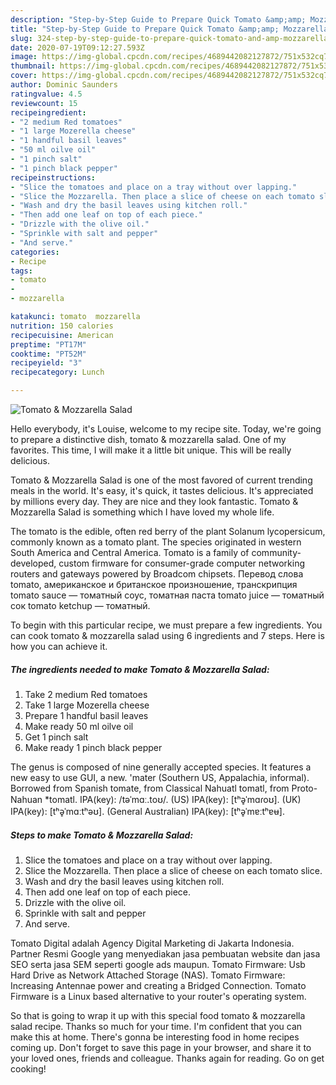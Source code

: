```yaml
---
description: "Step-by-Step Guide to Prepare Quick Tomato &amp;amp; Mozzarella Salad"
title: "Step-by-Step Guide to Prepare Quick Tomato &amp;amp; Mozzarella Salad"
slug: 324-step-by-step-guide-to-prepare-quick-tomato-and-amp-mozzarella-salad
date: 2020-07-19T09:12:27.593Z
image: https://img-global.cpcdn.com/recipes/4689442082127872/751x532cq70/tomato-mozzarella-salad-recipe-main-photo.jpg
thumbnail: https://img-global.cpcdn.com/recipes/4689442082127872/751x532cq70/tomato-mozzarella-salad-recipe-main-photo.jpg
cover: https://img-global.cpcdn.com/recipes/4689442082127872/751x532cq70/tomato-mozzarella-salad-recipe-main-photo.jpg
author: Dominic Saunders
ratingvalue: 4.5
reviewcount: 15
recipeingredient:
- "2 medium Red tomatoes"
- "1 large Mozerella cheese"
- "1 handful basil leaves"
- "50 ml oilve oil"
- "1 pinch salt"
- "1 pinch black pepper"
recipeinstructions:
- "Slice the tomatoes and place on a tray without over lapping."
- "Slice the Mozzarella. Then place a slice of cheese on each tomato slice."
- "Wash and dry the basil leaves using kitchen roll."
- "Then add one leaf on top of each piece."
- "Drizzle with the olive oil."
- "Sprinkle with salt and pepper"
- "And serve."
categories:
- Recipe
tags:
- tomato
- 
- mozzarella

katakunci: tomato  mozzarella 
nutrition: 150 calories
recipecuisine: American
preptime: "PT17M"
cooktime: "PT52M"
recipeyield: "3"
recipecategory: Lunch

---
```



![Tomato &amp; Mozzarella Salad](https://img-global.cpcdn.com/recipes/4689442082127872/751x532cq70/tomato-mozzarella-salad-recipe-main-photo.jpg)

Hello everybody, it's Louise, welcome to my recipe site. Today, we're going to prepare a distinctive dish, tomato &amp; mozzarella salad. One of my favorites. This time, I will make it a little bit unique. This will be really delicious.

Tomato &amp; Mozzarella Salad is one of the most favored of current trending meals in the world. It's easy, it's quick, it tastes delicious. It's appreciated by millions every day. They are nice and they look fantastic. Tomato &amp; Mozzarella Salad is something which I have loved my whole life.

The tomato is the edible, often red berry of the plant Solanum lycopersicum, commonly known as a tomato plant. The species originated in western South America and Central America. Tomato is a family of community-developed, custom firmware for consumer-grade computer networking routers and gateways powered by Broadcom chipsets. Перевод слова tomato, американское и британское произношение, транскрипция tomato sauce — томатный соус, томатная паста tomato juice — томатный сок tomato ketchup — томатный.


To begin with this particular recipe, we must prepare a few ingredients. You can cook tomato &amp; mozzarella salad using 6 ingredients and 7 steps. Here is how you can achieve it.

<!--inarticleads1-->

##### The ingredients needed to make Tomato &amp; Mozzarella Salad:

1. Take 2 medium Red tomatoes
1. Take 1 large Mozerella cheese
1. Prepare 1 handful basil leaves
1. Make ready 50 ml oilve oil
1. Get 1 pinch salt
1. Make ready 1 pinch black pepper


The genus is composed of nine generally accepted species. It features a new easy to use GUI, a new. &#39;mater (Southern US, Appalachia, informal). Borrowed from Spanish tomate, from Classical Nahuatl tomatl, from Proto-Nahuan *tomatl. IPA(key): /təˈmɑː.toʊ/. (US) IPA(key): [tʰə̥ˈmɑɾoʊ]. (UK) IPA(key): [tʰə̥ˈmɑːtʰəʊ]. (General Australian) IPA(key): [tʰə̥ˈmɐːtʰɐʉ]. 

<!--inarticleads2-->

##### Steps to make Tomato &amp; Mozzarella Salad:

1. Slice the tomatoes and place on a tray without over lapping.
1. Slice the Mozzarella. Then place a slice of cheese on each tomato slice.
1. Wash and dry the basil leaves using kitchen roll.
1. Then add one leaf on top of each piece.
1. Drizzle with the olive oil.
1. Sprinkle with salt and pepper
1. And serve.


Tomato Digital adalah Agency Digital Marketing di Jakarta Indonesia. Partner Resmi Google yang menyediakan jasa pembuatan website dan jasa SEO serta jasa SEM seperti google ads maupun. Tomato Firmware: Usb Hard Drive as Network Attached Storage (NAS). Tomato Firmware: Increasing Antennae power and creating a Bridged Connection. Tomato Firmware is a Linux based alternative to your router&#39;s operating system. 

So that is going to wrap it up with this special food tomato &amp; mozzarella salad recipe. Thanks so much for your time. I'm confident that you can make this at home. There's gonna be interesting food in home recipes coming up. Don't forget to save this page in your browser, and share it to your loved ones, friends and colleague. Thanks again for reading. Go on get cooking!
